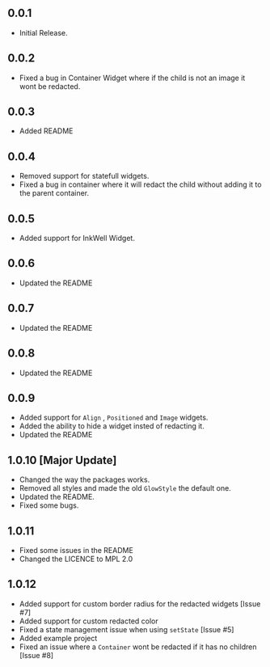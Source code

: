 ## 0.0.1
* Initial Release.

## 0.0.2
* Fixed a bug in Container Widget where if the child is not an image it wont be redacted.

## 0.0.3
* Added README

## 0.0.4
* Removed support for statefull widgets.
* Fixed a bug in container where it will redact the child without adding it to the parent container.

## 0.0.5
* Added support for InkWell Widget.

## 0.0.6
* Updated the README

## 0.0.7
* Updated the README

## 0.0.8
* Updated the README

## 0.0.9
* Added support for `Align` , `Positioned` and `Image` widgets.
* Added the ability to hide a widget insted of redacting it.
* Updated the README

## 1.0.10 [Major Update]
* Changed the way the packages works.
* Removed all styles and made the old `GlowStyle` the default one.
* Updated the README.
* Fixed some bugs.

## 1.0.11
* Fixed some issues in the README
* Changed the LICENCE to MPL 2.0

## 1.0.12
* Added support for custom border radius for the redacted widgets [Issue #7]
* Added support for custom redacted color 
* Fixed a state management issue when using ```setState``` [Issue #5]
* Added example project
* Fixed an issue where a `Container` wont be redacted if it has no children [Issue #8]